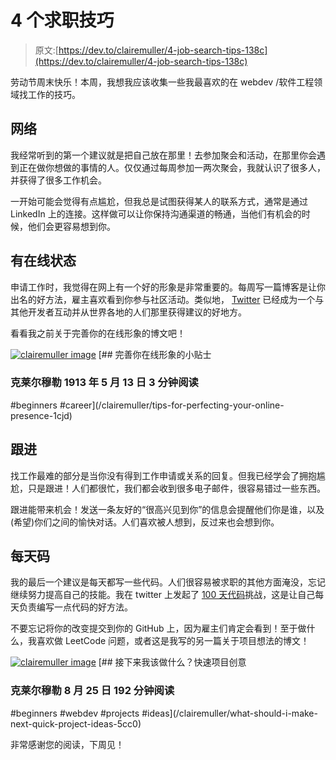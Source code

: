 # 4 个求职技巧

> 原文:[https://dev.to/clairemuller/4-job-search-tips-138c](https://dev.to/clairemuller/4-job-search-tips-138c)

劳动节周末快乐！本周，我想我应该收集一些我最喜欢的在 webdev /软件工程领域找工作的技巧。

## [](#network)网络

我经常听到的第一个建议就是把自己放在那里！去参加聚会和活动，在那里你会遇到正在做你想做的事情的人。仅仅通过每周参加一两次聚会，我就认识了很多人，并获得了很多工作机会。

一开始可能会觉得有点尴尬，但我总是试图获得某人的联系方式，通常是通过 LinkedIn 上的连接。这样做可以让你保持沟通渠道的畅通，当他们有机会的时候，他们会更容易想到你。

## [](#have-an-online-presence)有在线状态

申请工作时，我觉得在网上有一个好的形象是非常重要的。每周写一篇博客是让你出名的好方法，雇主喜欢看到你参与社区活动。类似地， [Twitter](https://twitter.com) 已经成为一个与其他开发者互动并从世界各地的人们那里获得建议的好地方。

看看我之前关于完善你的在线形象的博文吧！

[![clairemuller image](../Images/cea6c74c760efa3f022bb65f24d3b1be.png)](/clairemuller) [## 完善你在线形象的小贴士

### 克莱尔穆勒 1913 年 5 月 13 日 3 分钟阅读

#beginners #career](/clairemuller/tips-for-perfecting-your-online-presence-1cjd)

## [](#follow-up)跟进

找工作最难的部分是当你没有得到工作申请或关系的回复。但我已经学会了拥抱尴尬，只是跟进！人们都很忙，我们都会收到很多电子邮件，很容易错过一些东西。

跟进能带来机会！发送一条友好的“很高兴见到你”的信息会提醒他们你是谁，以及(希望)你们之间的愉快对话。人们喜欢被人想到，反过来也会想到你。

## [](#code-every-day)每天码

我的最后一个建议是每天都写一些代码。人们很容易被求职的其他方面淹没，忘记继续努力提高自己的技能。我在 twitter 上发起了 [100 天代码](https://www.100daysofcode.com/)挑战，这是让自己每天负责编写一点代码的好方法。

不要忘记将你的改变提交到你的 GitHub 上，因为雇主们肯定会看到！至于做什么，我喜欢做 LeetCode 问题，或者这是我写的另一篇关于项目想法的博文！

[![clairemuller image](../Images/cea6c74c760efa3f022bb65f24d3b1be.png)](/clairemuller) [## 接下来我该做什么？快速项目创意

### 克莱尔穆勒 8 月 25 日 192 分钟阅读

#beginners #webdev #projects #ideas](/clairemuller/what-should-i-make-next-quick-project-ideas-5cc0)

非常感谢您的阅读，下周见！